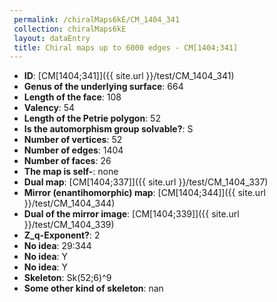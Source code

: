 ```yaml
--- 
 permalink: /chiralMaps6kE/CM_1404_341 
 collection: chiralMaps6kE
 layout: dataEntry
 title: Chiral maps up to 6000 edges - CM[1404;341]
---
```


- **ID**: [CM[1404;341]]({{ site.url }}/test/CM_1404_341)
- **Genus of the underlying surface**: 664
- **Length of the face**: 108
- **Valency**: 54
- **Length of the Petrie polygon**: 52
- **Is the automorphism group solvable?**: S
- **Number of vertices**: 52
- **Number of edges**: 1404
- **Number of faces**: 26
- **The map is self-**: none
- **Dual map**: [CM[1404;337]]({{ site.url }}/test/CM_1404_337)
- **Mirror (enantihomorphic) map**: [CM[1404;344]]({{ site.url }}/test/CM_1404_344)
- **Dual of the mirror image**: [CM[1404;339]]({{ site.url }}/test/CM_1404_339)
- **Z_q-Exponent?**: 2
- **No idea**:  29:344
- **No idea**: Y
- **No idea**: Y
- **Skeleton**: Sk(52;6)^9
- **Some other kind of skeleton**: nan
